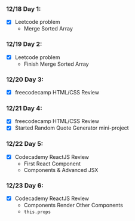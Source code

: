 ### 12/18 Day 1:
- [x] Leetcode problem
  - Merge Sorted Array

### 12/19 Day 2:
- [x] Leetcode problem
  - Finish Merge Sorted Array

### 12/20 Day 3:
- [x] freecodecamp HTML/CSS Review

### 12/21 Day 4:
- [x] freecodecamp HTML/CSS Review
- [x] Started Random Quote Generator mini-project

### 12/22 Day 5:
- [x] Codecademy ReactJS Review
  - First React Component
  - Components & Advanced JSX

### 12/23 Day 6:
- [x] Codecademy ReactJS Review
  - Components Render Other Components
  - `this.props`
